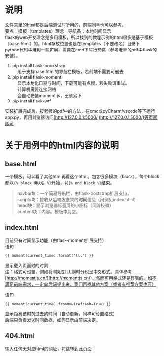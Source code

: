 # 说明 #
文件夹里的html都是后端测试时所用的，前端同学也可以参考。 <br> 
要点：模板（templates）理念；导航条；本地时间显示 <br>
flask的web开发理念是多用模板，所以找到的教程示例的html很多是基于模板（base.html）的。html存放位置也是在templates（不要改名）目录下 <br>
python代码中用到一些扩展，需要在cmd下进行安装（参考老师的pdf中flask的安装）。<br>
1. pip install flask-bookstrap <br>
&nbsp;&nbsp;&nbsp;&nbsp;用于支持base.html的导航栏模板，若前端不需要可删去<br>
2. pip install flask-moment <br>
&nbsp;&nbsp;&nbsp;&nbsp;显示本地化日期与时间，下载可能有点慢，若失败请重试。 <br>
&nbsp;&nbsp;&nbsp;&nbsp;计算机需要连接网络 <br>
&nbsp;&nbsp;&nbsp;&nbsp;会自动安装moment.js，无须另下 <br>
3. pip install flask-wtf <br>

安装扩展完成后，按老师的pdf中的方法，在cmd或pyCharm/vscode等下运行app.py，再用浏览器访问[http://127.0.0.1:5000/](http://127.0.0.1:5000/)等页面即可 <br>

# 关于用例中的html内容的说明 #
## base.html ##
一个模板。可以看了其他html再看这个html。包含很多模块（block），每个block都以`{% block 模块名 %}`开始，以`{% end block %}`结束。
> navbar块：一个简易导航栏，由flask-bootstrap扩展支持。<br>
> scripts块：接收从后端发送来的**时间**信息（用例见index.html）<br>
> head块：显示浏览器标签页的小图标（同济校徽）<br>
> content块：内容。模板中为空。<br>

## index.html ##
目前只有时间显示功能（由flask-moment扩展支持）<br>
语句

    {{ moment(current_time).format('lll') }}
显示载入页面时的时刻<br>
注：格式可设置，例如将lll换成LLL则时分也呈中文形式。具体参考[http://momentjs.cn/](http://momentjs.cn/)。然而可用格式还是有限的。如不满足前端需求，一定向后端提出来，我们再找其他方案（或者有推荐方案也可）

语句

    {{ moment(current_time).fromNow(refresh=True) }}
显示距离该时刻过去的时间（自动更新，同样可设置格式）<br>
后端只负责发送时间数据，如何显示由前端决定。<br>

## 404.html ##
输入任何无对应html的网址，将跳转到此页面<br>

